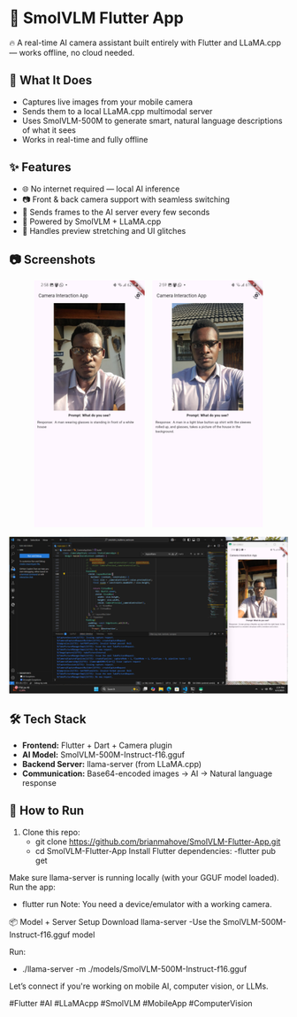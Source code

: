 # 📸 SmolVLM Flutter App

🔥 A real-time AI camera assistant built entirely with Flutter and LLaMA.cpp — works offline, no cloud needed.

## 🧠 What It Does

- Captures live images from your mobile camera
- Sends them to a local LLaMA.cpp multimodal server
- Uses SmolVLM-500M to generate smart, natural language descriptions of what it sees
- Works in real-time and fully offline

## ✨ Features

- 🌐 No internet required — local AI inference
- 📷 Front & back camera support with seamless switching
- 🔄 Sends frames to the AI server every few seconds
- 🧠 Powered by SmolVLM + LLaMA.cpp
- 🧼 Handles preview stretching and UI glitches

## 📷 Screenshots


<div align="center">
  <img src="screenshots/1.jpg" width="200" style="margin-right: 10px;" />
  <img src="screenshots/2.jpg" width="200" />
</div>
<p float="left">
 
  <img src="screenshots/3.png"/>
</p>


## 🛠 Tech Stack

- **Frontend:** Flutter + Dart + Camera plugin
- **AI Model:** SmolVLM-500M-Instruct-f16.gguf
- **Backend Server:** llama-server (from LLaMA.cpp)
- **Communication:** Base64-encoded images → AI → Natural language response

## 🧪 How to Run

1. Clone this repo:
   - git clone https://github.com/brianmahove/SmolVLM-Flutter-App.git
   - cd SmolVLM-Flutter-App
Install Flutter dependencies:
-flutter pub get

Make sure llama-server is running locally (with your GGUF model loaded).
Run the app:
- flutter run
Note: You need a device/emulator with a working camera.

📦 Model + Server Setup
Download llama-server
-Use the SmolVLM-500M-Instruct-f16.gguf model

Run:
- ./llama-server -m ./models/SmolVLM-500M-Instruct-f16.gguf

Let’s connect if you're working on mobile AI, computer vision, or LLMs.

#Flutter #AI #LLaMAcpp #SmolVLM #MobileApp #ComputerVision

